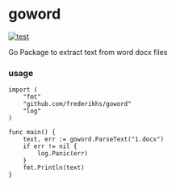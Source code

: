 # goword   
[![test](https://github.com/frederikhs/goword/actions/workflows/test.yml/badge.svg)](https://github.com/frederikhs/goword/actions/workflows/test.yml)

Go Package to extract text from word docx files

### usage

```
import (
    "fmt"
    "github.com/frederikhs/goword"
    "log"
)

func main() {
    text, err := goword.ParseText("1.docx")
    if err != nil {
        log.Panic(err)
    }
    fmt.Println(text)
}
```
